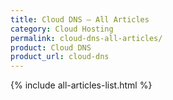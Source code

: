 ```yaml
---
title: Cloud DNS – All Articles
category: Cloud Hosting
permalink: cloud-dns-all-articles/
product: Cloud DNS
product_url: cloud-dns
---
```


{% include all-articles-list.html %}
